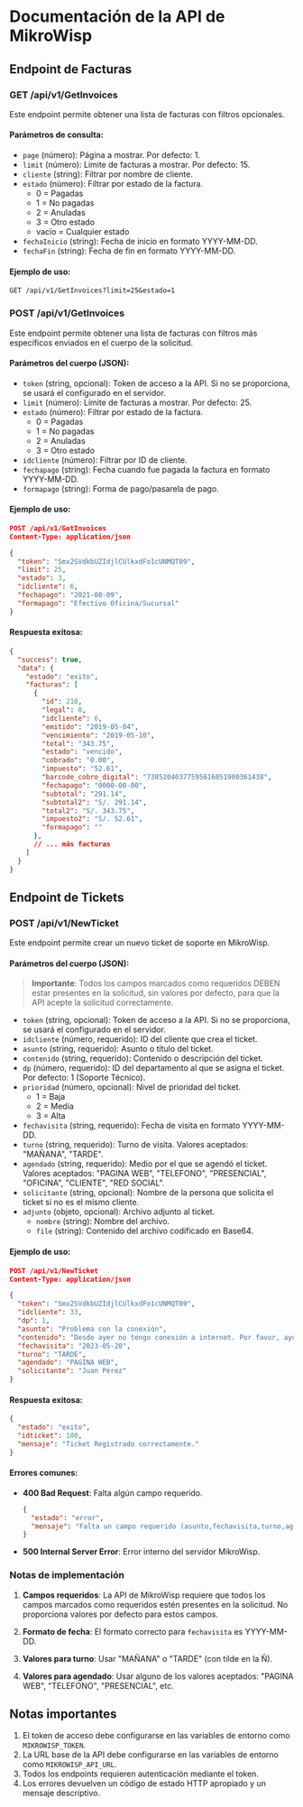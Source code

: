 # Documentación de la API de MikroWisp

## Endpoint de Facturas

### GET /api/v1/GetInvoices

Este endpoint permite obtener una lista de facturas con filtros opcionales.

#### Parámetros de consulta:

- `page` (número): Página a mostrar. Por defecto: 1.
- `limit` (número): Límite de facturas a mostrar. Por defecto: 15.
- `cliente` (string): Filtrar por nombre de cliente.
- `estado` (número): Filtrar por estado de la factura.
  - 0 = Pagadas
  - 1 = No pagadas
  - 2 = Anuladas
  - 3 = Otro estado
  - vacío = Cualquier estado
- `fechaInicio` (string): Fecha de inicio en formato YYYY-MM-DD.
- `fechaFin` (string): Fecha de fin en formato YYYY-MM-DD.

#### Ejemplo de uso:

```
GET /api/v1/GetInvoices?limit=25&estado=1
```

### POST /api/v1/GetInvoices

Este endpoint permite obtener una lista de facturas con filtros más específicos enviados en el cuerpo de la solicitud.

#### Parámetros del cuerpo (JSON):

- `token` (string, opcional): Token de acceso a la API. Si no se proporciona, se usará el configurado en el servidor.
- `limit` (número): Límite de facturas a mostrar. Por defecto: 25.
- `estado` (número): Filtrar por estado de la factura.
  - 0 = Pagadas
  - 1 = No pagadas
  - 2 = Anuladas
  - 3 = Otro estado
- `idcliente` (número): Filtrar por ID de cliente.
- `fechapago` (string): Fecha cuando fue pagada la factura en formato YYYY-MM-DD.
- `formapago` (string): Forma de pago/pasarela de pago.

#### Ejemplo de uso:

```json
POST /api/v1/GetInvoices
Content-Type: application/json

{
  "token": "Smx2SVdkbUZIdjlCUlkxdFo1cUNMQT09",
  "limit": 25,
  "estado": 3,
  "idcliente": 6,
  "fechapago": "2021-08-09",
  "formapago": "Efectivo Oficina/Sucursal"
}
```

#### Respuesta exitosa:

```json
{
  "success": true,
  "data": {
    "estado": "exito",
    "facturas": [
      {
        "id": 210,
        "legal": 0,
        "idcliente": 6,
        "emitido": "2019-05-04",
        "vencimiento": "2019-05-10",
        "total": "343.75",
        "estado": "vencido",
        "cobrado": "0.00",
        "impuesto": "52.61",
        "barcode_cobro_digital": "73852040377595616051900361438",
        "fechapago": "0000-00-00",
        "subtotal": "291.14",
        "subtotal2": "S/. 291.14",
        "total2": "S/. 343.75",
        "impuesto2": "S/. 52.61",
        "formapago": ""
      },
      // ... más facturas
    ]
  }
}
```

## Endpoint de Tickets

### POST /api/v1/NewTicket

Este endpoint permite crear un nuevo ticket de soporte en MikroWisp.

#### Parámetros del cuerpo (JSON):

> **Importante**: Todos los campos marcados como requeridos DEBEN estar presentes en la solicitud, sin valores por defecto, para que la API acepte la solicitud correctamente.

- `token` (string, opcional): Token de acceso a la API. Si no se proporciona, se usará el configurado en el servidor.
- `idcliente` (número, requerido): ID del cliente que crea el ticket.
- `asunto` (string, requerido): Asunto o título del ticket.
- `contenido` (string, requerido): Contenido o descripción del ticket.
- `dp` (número, requerido): ID del departamento al que se asigna el ticket. Por defecto: 1 (Soporte Técnico).
- `prioridad` (número, opcional): Nivel de prioridad del ticket.
  - 1 = Baja
  - 2 = Media
  - 3 = Alta
- `fechavisita` (string, requerido): Fecha de visita en formato YYYY-MM-DD.
- `turno` (string, requerido): Turno de visita. Valores aceptados: "MAÑANA", "TARDE".
- `agendado` (string, requerido): Medio por el que se agendó el ticket. Valores aceptados: "PAGINA WEB", "TELEFONO", "PRESENCIAL", "OFICINA", "CLIENTE", "RED SOCIAL".
- `solicitante` (string, opcional): Nombre de la persona que solicita el ticket si no es el mismo cliente.
- `adjunto` (objeto, opcional): Archivo adjunto al ticket.
  - `nombre` (string): Nombre del archivo.
  - `file` (string): Contenido del archivo codificado en Base64.

#### Ejemplo de uso:

```json
POST /api/v1/NewTicket
Content-Type: application/json

{
  "token": "Smx2SVdkbUZIdjlCUlkxdFo1cUNMQT09",
  "idcliente": 33,
  "dp": 1,
  "asunto": "Problema con la conexión",
  "contenido": "Desde ayer no tengo conexión a internet. Por favor, ayúdenme a resolver este problema.",
  "fechavisita": "2023-05-20",
  "turno": "TARDE",
  "agendado": "PAGINA WEB",
  "solicitante": "Juan Pérez"
}
```

#### Respuesta exitosa:

```json
{
  "estado": "exito",
  "idticket": 100,
  "mensaje": "Ticket Registrado correctamente."
}
```

#### Errores comunes:

- **400 Bad Request**: Falta algún campo requerido.
  ```json
  {
    "estado": "error",
    "mensaje": "Falta un campo requerido (asunto,fechavisita,turno,agendado ó contenido)."
  }
  ```

- **500 Internal Server Error**: Error interno del servidor MikroWisp.

### Notas de implementación

1. **Campos requeridos**: La API de MikroWisp requiere que todos los campos marcados como requeridos estén presentes en la solicitud. No proporciona valores por defecto para estos campos.

2. **Formato de fecha**: El formato correcto para `fechavisita` es YYYY-MM-DD.

3. **Valores para turno**: Usar "MAÑANA" o "TARDE" (con tilde en la Ñ).

4. **Valores para agendado**: Usar alguno de los valores aceptados: "PAGINA WEB", "TELEFONO", "PRESENCIAL", etc.

## Notas importantes

1. El token de acceso debe configurarse en las variables de entorno como `MIKROWISP_TOKEN`.
2. La URL base de la API debe configurarse en las variables de entorno como `MIKROWISP_API_URL`.
3. Todos los endpoints requieren autenticación mediante el token.
4. Los errores devuelven un código de estado HTTP apropiado y un mensaje descriptivo. 